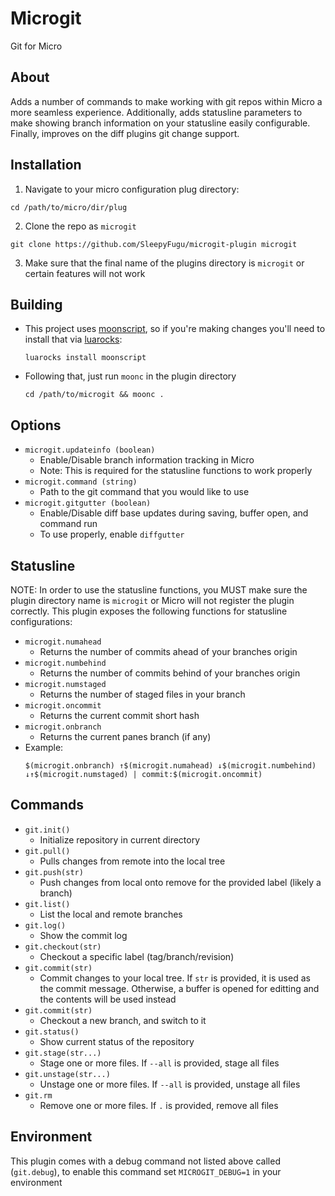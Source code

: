 # Microgit
Git for Micro

## About
Adds a number of commands to make working with git repos within Micro a more seamless experience. Additionally, adds statusline parameters to make showing branch information on your statusline easily configurable. Finally, improves on the diff plugins git change support.

## Installation
1. Navigate to your micro configuration plug directory:
  ```
  cd /path/to/micro/dir/plug
  ```
2. Clone the repo as `microgit`
  ```
  git clone https://github.com/SleepyFugu/microgit-plugin microgit
  ```
3. Make sure that the final name of the plugins directory is `microgit` or certain features will not work

## Building
- This project uses [moonscript](https://moonscript.org/), so if you're making changes you'll need to install that via [luarocks](https://luarocks.org/):
  ```
  luarocks install moonscript
  ```
- Following that, just run `moonc` in the plugin directory
  ```
  cd /path/to/microgit && moonc .
  ```

## Options
- `microgit.updateinfo (boolean)` 
  - Enable/Disable branch information tracking in Micro
  - Note: This is required for the statusline functions to work properly
- `microgit.command (string)`
  - Path to the git command that you would like to use
- `microgit.gitgutter (boolean)`
  - Enable/Disable diff base updates during saving, buffer open, and command run
  - To use properly, enable `diffgutter`

## Statusline
NOTE: In order to use the statusline functions, you MUST make sure the plugin directory name is `microgit` or Micro will not register the plugin correctly.
This plugin exposes the following functions for statusline configurations:
  - `microgit.numahead`
    - Returns the number of commits ahead of your branches origin
  - `microgit.numbehind`
    - Returns the number of commits behind of your branches origin
  - `microgit.numstaged`
    - Returns the number of staged files in your branch
  - `microgit.oncommit`
    - Returns the current commit short hash
  - `microgit.onbranch`
    - Returns the current panes branch (if any)
  - Example:
    ```
    $(microgit.onbranch) ↑$(microgit.numahead) ↓$(microgit.numbehind) ↓↑$(microgit.numstaged) | commit:$(microgit.oncommit)
    ```

## Commands
  - `git.init()`
    - Initialize repository in current directory
  - `git.pull()`
    - Pulls changes from remote into the local tree
  - `git.push(str)`
    - Push changes from local onto remove for the provided label (likely a branch)
  - `git.list()`
    - List the local and remote branches
  - `git.log()`
    - Show the commit log
  - `git.checkout(str)`
    - Checkout a specific label (tag/branch/revision)
  - `git.commit(str)`
    - Commit changes to your local tree. If `str` is provided, it is used as the commit message. Otherwise, a buffer is opened for editting and the contents will be used instead
  - `git.commit(str)`
    - Checkout a new branch, and switch to it
  - `git.status()`
    - Show current status of the repository
  - `git.stage(str...)`
    - Stage one or more files. If `--all` is provided, stage all files
  - `git.unstage(str...)`
    - Unstage one or more files. If `--all` is provided, unstage all files
  - `git.rm`
    - Remove one or more files. If `.` is provided, remove all files


## Environment
This plugin comes with a debug command not listed above called (`git.debug`), to enable this command set `MICROGIT_DEBUG=1` in your environment
